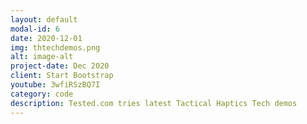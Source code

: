 ```yaml
---
layout: default
modal-id: 6
date: 2020-12-01
img: thtechdemos.png
alt: image-alt
project-date: Dec 2020
client: Start Bootstrap
youtube: 3wfiRSzBQ7I
category: code
description: Tested.com tries latest Tactical Haptics Tech demos
---
```

